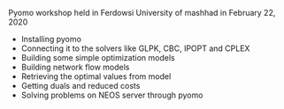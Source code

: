 Pyomo workshop held in Ferdowsi University of mashhad in February 22, 2020
- Installing pyomo
- Connecting it to the solvers like GLPK, CBC, IPOPT and CPLEX
- Building some simple optimization models
- Building network flow models
- Retrieving the optimal values from model
- Getting duals and reduced costs
- Solving problems on NEOS server through pyomo
